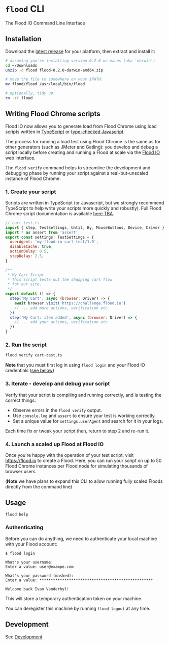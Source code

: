 # `flood` CLI

The Flood IO Command Line Interface

## Installation

Download the [latest release](https://github.com/flood-io/cli/releases/latest) for your platform, then extract and install it:
```bash
# assuming you're installing version 0.2.0 on macos (aka 'darwin')
cd ~/Downloads
unzip -d flood flood-0.2.0-darwin-amd64.zip

# move the file to somewhere on your $PATH:
mv flood/flood /usr/local/bin/flood

# optionally, tidy up:
rm -rf flood
```

## Writing Flood Chrome scripts

Flood IO now allows you to generate load from Flood Chrome using load scripts written in [TypeScript](https://www.typescriptlang.org) or 
[type-checked Javascript](https://www.typescriptlang.org/docs/handbook/type-checking-javascript-files.html).

The process for running a load test using Flood Chrome is the same as for other generators (such as JMeter and Gatling):
you develop and debug a script locally before creating and running a Flood at scale via the [Flood IO](https://flood.io) web interface.

The `flood verify` command helps to streamline the development and debugging phase by running your script against a 
real-but-unscaled instance of Flood Chrome.

### 1. Create your script
Scripts are written in TypeScript (or Javascript, but we strongly recommend TypeScript to help write your scripts more quickly and robustly).
Full Flood Chrome script documentation is available [here TBA](http://help.flood.io/).

```javascript
// cart-test.ts
import { step, TestSettings, Until, By, MouseButtons, Device, Driver } from '@flood/chrome'
import * as assert from 'assert'
export const settings: TestSettings = {
  userAgent: 'my-flood-io-cart-test/1.0',
  disableCache: true,
  actionDelay: 0.5,
  stepDelay: 2.5,
}

/**
 * My Cart Script
 * This script tests out the shopping cart flow
 * for our site.
 */
export default () => {
  step('My Cart', async (browser: Driver) => {
    await browser.visit('https://challenge.flood.io')
    // ... add more actions, verification etc
  })
  step('My Cart: item added', async (browser: Driver) => {
    // ... add your actions, verification etc
  })
}
```

### 2. Run the script
```bash
flood verify cart-test.ts
```

**Note** that you must first log in using `flood login` and your Flood IO credentials ([see below](#authenticating))

### 3. Iterate - develop and debug your script

Verify that your script is compiling and running correctly, and is testing the correct things:

- Observe errors in the `flood verify` output.
- Use `console.log` and `assert` to ensure your test is working correctly.
- Set a unique value for `settings.userAgent` and search for it in your logs.

Each time fix or tweak your script then, return to step 2 and re-run it.

### 4. Launch a scaled up Flood at Flood IO

Once you're happy with the operation of your test script, visit https://flood.io to create a Flood.
Here, you can run your script on up to 50 Flood Chrome instances per Flood node for simulating thousands of browser users.

(**Note** we have plans to expand this CLI to allow running fully scaled Floods directly from the command line)

## Usage

```bash
flood help
```

### Authenticating

Before you can do anything, we need to authenticate your local machine with your
Flood account:

    $ flood login

    What's your username:
    Enter a value: user@exampe.com

    What's your password (masked):
    Enter a value: **************************************************

    Welcome back Ivan Vanderbyl!

This will store a temporary authentication token on your machine.

You can deregister this machine by running `flood logout` at any time.

## Development

See [Development](DEVELOPMENT.md)
